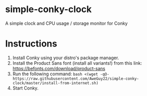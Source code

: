 # simple-conky-clock
A simple clock and CPU usage / storage monitor for Conky

# Instructions
1. Install Conky using your distro's package manager.
2. Install the Product Sans font (install all variants!) from this link: https://befonts.com/download/product-sans
3. Run the following command: 
`bash <(wget -qO- https://raw.githubusercontent.com/AweGuy22/simple-conky-clock/master/install-from-internet.sh)`
4. Start Conky.

